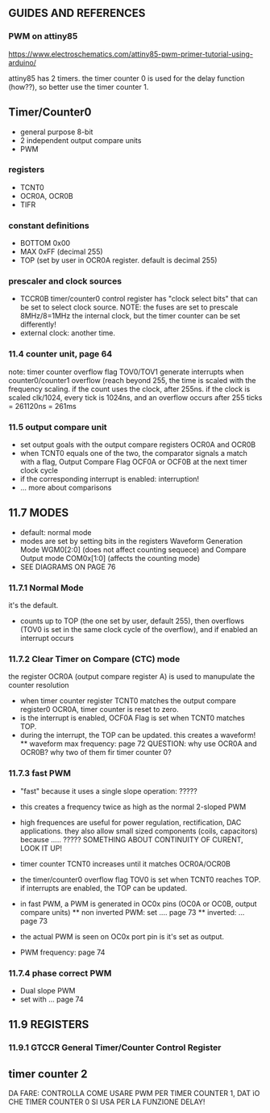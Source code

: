 ## GUIDES AND REFERENCES

### PWM on attiny85
https://www.electroschematics.com/attiny85-pwm-primer-tutorial-using-arduino/

attiny85 has 2 timers. the timer counter 0 is used for the delay function (how??), so better use the timer counter 1.

## Timer/Counter0
* general purpose 8-bit 
* 2 independent output compare units
* PWM

### registers
* TCNT0
* OCR0A, OCR0B
* TIFR

### constant definitions
* BOTTOM 0x00
* MAX 0xFF (decimal 255)
* TOP (set by user in OCR0A register. default is decimal 255)

### prescaler and clock sources
* TCCR0B timer/counter0 control register has "clock select bits" that can be set to select clock source. NOTE: the fuses are set to prescale 8MHz/8=1MHz the internal clock, but the timer counter can be set differently!
* external clock: another time.

### 11.4 counter unit, page 64
note: timer counter overflow flag TOV0/TOV1 generate interrupts when counter0/counter1 overflow (reach beyond 255, the time is scaled with the frequency scaling. if the count uses the clock, after 255ns. if the clock is scaled clk/1024, every tick is 1024ns, and an overflow occurs after 255 ticks = 261120ns = 261ms

### 11.5 output compare unit
* set output goals with the output compare registers OCR0A and OCR0B
* when TCNT0 equals one of the two, the comparator signals a match with a flag, Output Compare Flag OCF0A or OCF0B at the next timer clock cycle
* if the corresponding interrupt is enabled: interruption!
* ... more about comparisons

## 11.7 MODES
* default: normal mode
* modes are set by setting bits in the registers Waveform Generation Mode WGM0[2:0] (does not affect counting sequece) and Compare Output mode COM0x[1:0] (affects the counting mode)
* SEE DIAGRAMS ON PAGE 76

### 11.7.1 Normal Mode
it's the default.
* counts up to TOP (the one set by user, default 255), then overflows (TOV0 is set in the same clock cycle of the overflow), and if enabled an interrupt occurs

### 11.7.2 Clear Timer on Compare (CTC) mode
the register OCR0A (output compare register A) is used to manupulate the counter resolution
* when timer counter register TCNT0 matches the output compare register0 OCR0A, timer counter is reset to zero. 
* is the interrupt is enabled, OCF0A Flag is set when TCNT0 matches TOP. 
* during the interrupt, the TOP can be updated. this creates a waveform!
** waveform max frequency: page 72
QUESTION: why use OCR0A and OCR0B? why two of them fir timer counter 0?

### 11.7.3 fast PWM
* "fast" because it uses a single slope operation: ?????
* this creates a frequency twice as high as the normal 2-sloped PWM
* high frequences are useful for power regulation, rectification, DAC applications. they also allow small sized components (coils, capacitors) because ..... ????? SOMETHING ABOUT CONTINUITY OF CURENT, LOOK IT UP!
* timer counter TCNT0 increases until it matches OCR0A/OCR0B
* the timer/counter0 overflow flag TOV0 is set when TCNT0 reaches TOP. if interrupts are enabled, the TOP can be updated.
* in fast PWM, a PWM is generated in OC0x pins (OC0A or OC0B, output compare units)
** non inverted PWM: set .... page 73
** inverted: ... page 73

* the actual PWM is seen on OC0x port pin is it's set as output.
* PWM frequency: page 74

### 11.7.4 phase correct PWM
* Dual slope PWM
* set with ... page 74


## 11.9 REGISTERS

### 11.9.1 GTCCR General Timer/Counter Control Register


## timer counter 2

DA FARE: CONTROLLA COME USARE PWM PER TIMER COUNTER 1, DAT ìO CHE TIMER COUNTER 0 SI USA PER LA FUNZIONE DELAY!


